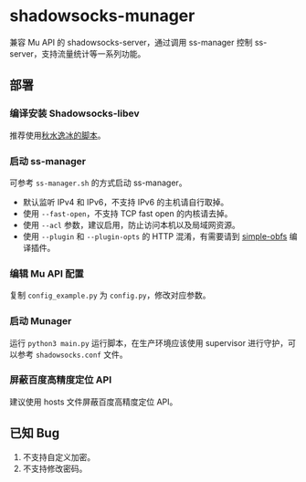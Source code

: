 # shadowsocks-munager

兼容 Mu API 的 shadowsocks-server，通过调用 ss-manager 控制 ss-server，支持流量统计等一系列功能。

## 部署

### 编译安装 Shadowsocks-libev

推荐使用[秋水逸冰的脚本](https://shadowsocks.be/4.html)。

### 启动 ss-manager

可参考 `ss-manager.sh` 的方式启动 ss-manager。

- 默认监听 IPv4 和 IPv6，不支持 IPv6 的主机请自行取掉。
- 使用 `--fast-open`，不支持 TCP fast open 的内核请去掉。
- 使用 `--acl` 参数，建议启用，防止访问本机以及局域网资源。
- 使用 `--plugin` 和 `--plugin-opts` 的 HTTP 混淆，有需要请到 [simple-obfs](https://github.com/shadowsocks/simple-obfs) 编译插件。

### 编辑 Mu API 配置

复制 `config_example.py` 为 `config.py`，修改对应参数。

### 启动 Munager

运行 `python3 main.py` 运行脚本，在生产环境应该使用 supervisor 进行守护，可以参考 `shadowsocks.conf` 文件。

### 屏蔽百度高精度定位 API

建议使用 hosts 文件屏蔽百度高精度定位 API。

## 已知 Bug

1. 不支持自定义加密。
2. 不支持修改密码。
